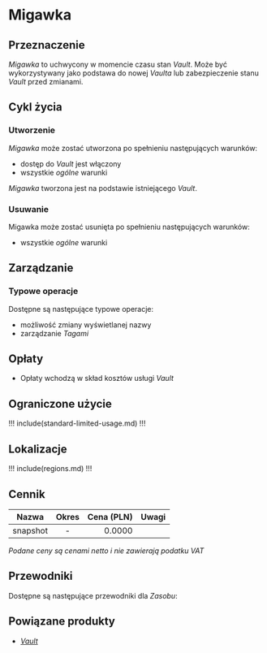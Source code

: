 # Migawka

## Przeznaczenie

*Migawka* to uchwycony w momencie czasu stan *Vault*. Może być wykorzystywany jako podstawa do nowej *Vaulta* lub zabezpieczenie stanu *Vault* przed zmianami.

## Cykl życia

### Utworzenie

*Migawka* może zostać utworzona po spełnieniu następujących warunków: 

* dostęp do *Vault* jest włączony
* wszystkie *ogólne* warunki

*Migawka* tworzona jest na podstawie istniejącego *Vault*.

### Usuwanie

Migawka może zostać usunięta po spełnieniu następujących warunków: 

* wszystkie *ogólne* warunki

## Zarządzanie

### Typowe operacje

Dostępne są następujące typowe operacje:

* możliwość zmiany wyświetlanej nazwy
* zarządzanie *Tagami*

## Opłaty

* Opłaty wchodzą w skład kosztów usługi *Vault*

## Ograniczone użycie

!!! include(standard-limited-usage.md) !!!

## Lokalizacje

!!! include(regions.md) !!!

## Cennik

Nazwa              | Okres  | Cena (PLN) | Uwagi
------------------ | :----: | ---------: | :----:
snapshot           |   -    |     0.0000 | 

*Podane ceny są cenami netto i nie zawierają podatku VAT*

## Przewodniki

Dostępne są następujące przewodniki dla *Zasobu*:

<PageList path_re="guide/storage/snapshot/"/>

## Powiązane produkty

* *[Vault](/resource/storage/vault.md)*